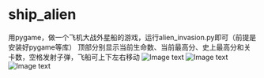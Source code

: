 # ship_alien
用pygame，做一个飞机大战外星船的游戏，运行alien_invasion.py即可（前提是安装好pygame等库）
顶部分别显示当前生命数、当前最高分、史上最高分和关卡数，空格发射子弹，飞船可上下左右移动
![Image text](https://raw.github.com/ylpxzx/ship_alien/master/img/3.png)
![Image text](https://raw.github.com/ylpxzx/ship_alien/master/img/2.png)
![Image text](https://raw.github.com/ylpxzx/ship_alien/master/img/1.png)
      
